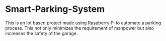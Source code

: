 # Smart-Parking-System
This is an Iot based project made using Raspberry Pi to automate a parking process. This not only minimizes the requirement of manpower but also increases the safety of the garage.
